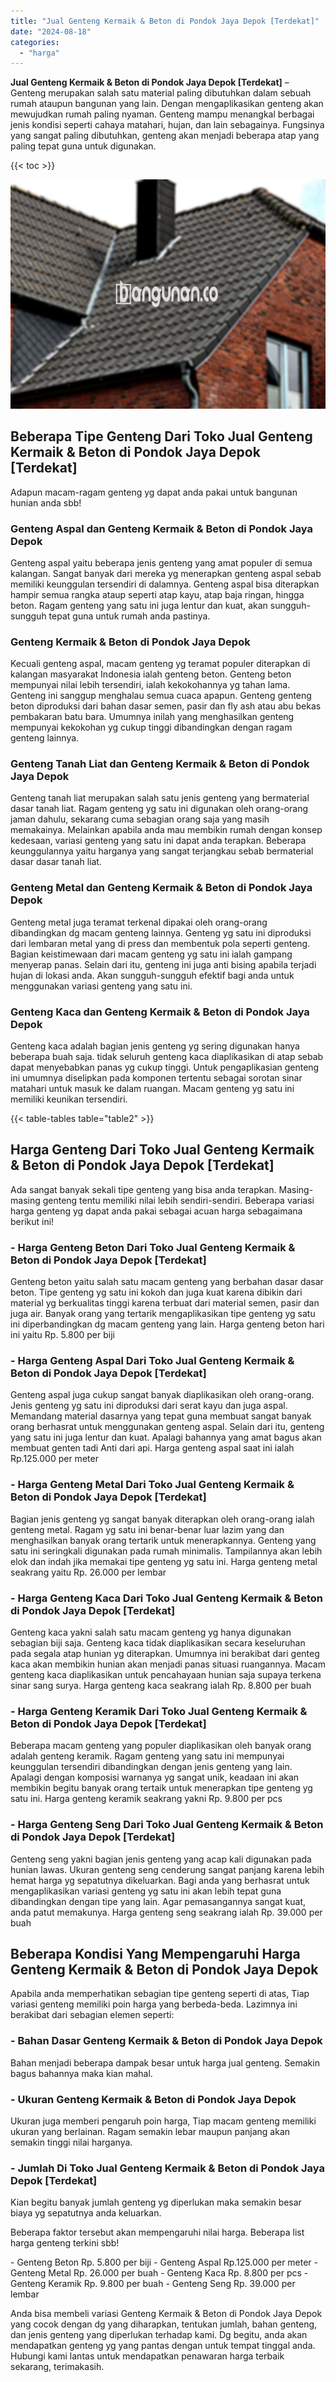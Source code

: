 ```yaml
---
title: "Jual Genteng Kermaik & Beton di Pondok Jaya Depok [Terdekat]"
date: "2024-08-18"
categories: 
  - "harga"
---
```


**Jual Genteng Kermaik & Beton di Pondok Jaya Depok \[Terdekat\]** – Genteng merupakan salah satu material paling dibutuhkan dalam sebuah rumah ataupun bangunan yang lain. Dengan mengaplikasikan genteng akan mewujudkan rumah paling nyaman. Genteng mampu menangkal berbagai jenis kondisi seperti cahaya matahari, hujan, dan lain sebagainya. Fungsinya yang sangat paling dibutuhkan, genteng akan menjadi beberapa atap yang paling tepat guna untuk digunakan.

{{< toc >}}

![Jual Genteng Kermaik & Beton di Pondok Jaya Depok [Terdekat]](/images/genteng-minimalis-murah08.png)

## Beberapa Tipe Genteng Dari Toko Jual Genteng Kermaik & Beton di Pondok Jaya Depok \[Terdekat\]

Adapun macam-ragam genteng yg dapat anda pakai untuk bangunan hunian anda sbb!

### Genteng Aspal dan Genteng Kermaik & Beton di Pondok Jaya Depok

Genteng aspal yaitu beberapa jenis genteng yang amat populer di semua kalangan. Sangat banyak dari mereka yg menerapkan genteng aspal sebab memiliki keunggulan tersendiri di dalamnya. Genteng aspal bisa diterapkan hampir semua rangka ataup seperti atap kayu, atap baja ringan, hingga beton. Ragam genteng yang satu ini juga lentur dan kuat, akan sungguh-sungguh tepat guna untuk rumah anda pastinya.

### Genteng Kermaik & Beton di Pondok Jaya Depok

Kecuali genteng aspal, macam genteng yg teramat populer diterapkan di kalangan masyarakat Indonesia ialah genteng beton. Genteng beton mempunyai nilai lebih tersendiri, ialah kekokohannya yg tahan lama. Genteng ini sanggup menghalau semua cuaca apapun. Genteng genteng beton diproduksi dari bahan dasar semen, pasir dan fly ash atau abu bekas pembakaran batu bara. Umumnya inilah yang menghasilkan genteng mempunyai kekokohan yg cukup tinggi dibandingkan dengan ragam genteng lainnya.

### Genteng Tanah Liat dan Genteng Kermaik & Beton di Pondok Jaya Depok

Genteng tanah liat merupakan salah satu jenis genteng yang bermaterial dasar tanah liat. Ragam genteng yg satu ini digunakan oleh orang-orang jaman dahulu, sekarang cuma sebagian orang saja yang masih memakainya. Melainkan apabila anda mau membikin rumah dengan konsep kedesaan, variasi genteng yang satu ini dapat anda terapkan. Beberapa keunggulannya yaitu harganya yang sangat terjangkau sebab bermaterial dasar dasar tanah liat.

### Genteng Metal dan Genteng Kermaik & Beton di Pondok Jaya Depok

Genteng metal juga teramat terkenal dipakai oleh orang-orang dibandingkan dg macam genteng lainnya. Genteng yg satu ini diproduksi dari lembaran metal yang di press dan membentuk pola seperti genteng. Bagian keistimewaan dari macam genteng yg satu ini ialah gampang menyerap panas. Selain dari itu, genteng ini juga anti bising apabila terjadi hujan di lokasi anda. Akan sungguh-sungguh efektif bagi anda untuk menggunakan variasi genteng yang satu ini.

### Genteng Kaca dan Genteng Kermaik & Beton di Pondok Jaya Depok

Genteng kaca adalah bagian jenis genteng yg sering digunakan hanya beberapa buah saja. tidak seluruh genteng kaca diaplikasikan di atap sebab dapat menyebabkan panas yg cukup tinggi. Untuk pengaplikasian genteng ini umumnya diselipkan pada komponen tertentu sebagai sorotan sinar matahari untuk masuk ke dalam ruangan. Macam genteng yg satu ini memiliki keunikan tersendiri.

{{< table-tables table="table2" >}}

## Harga Genteng Dari Toko Jual Genteng Kermaik & Beton di Pondok Jaya Depok \[Terdekat\]

Ada sangat banyak sekali tipe genteng yang bisa anda terapkan. Masing-masing genteng tentu memiliki nilai lebih sendiri-sendiri. Beberapa variasi harga genteng yg dapat anda pakai sebagai acuan harga sebagaimana berikut ini!

### \- Harga Genteng Beton Dari Toko Jual Genteng Kermaik & Beton di Pondok Jaya Depok \[Terdekat\]

Genteng beton yaitu salah satu macam genteng yang berbahan dasar dasar beton. Tipe genteng yg satu ini kokoh dan juga kuat karena dibikin dari material yg berkualitas tinggi karena terbuat dari material semen, pasir dan juga air. Banyak orang yang tertarik mengaplikasikan tipe genteng yg satu ini diperbandingkan dg macam genteng yang lain. Harga genteng beton hari ini yaitu Rp. 5.800 per biji

### \- Harga Genteng Aspal Dari Toko Jual Genteng Kermaik & Beton di Pondok Jaya Depok \[Terdekat\]

Genteng aspal juga cukup sangat banyak diaplikasikan oleh orang-orang. Jenis genteng yg satu ini diproduksi dari serat kayu dan juga aspal. Memandang material dasarnya yang tepat guna membuat sangat banyak orang berhasrat untuk menggunakan genteng aspal. Selain dari itu, genteng yang satu ini juga lentur dan kuat. Apalagi bahannya yang amat bagus akan membuat genten tadi Anti dari api. Harga genteng aspal saat ini ialah Rp.125.000 per meter

### \- Harga Genteng Metal Dari Toko Jual Genteng Kermaik & Beton di Pondok Jaya Depok \[Terdekat\]

Bagian jenis genteng yg sangat banyak diterapkan oleh orang-orang ialah genteng metal. Ragam yg satu ini benar-benar luar lazim yang dan menghasilkan banyak orang tertarik untuk menerapkannya. Genteng yang satu ini seringkali digunakan pada rumah minimalis. Tampilannya akan lebih elok dan indah jika memakai tipe genteng yg satu ini. Harga genteng metal seakrang yaitu Rp. 26.000 per lembar

### \- Harga Genteng Kaca Dari Toko Jual Genteng Kermaik & Beton di Pondok Jaya Depok \[Terdekat\]

Genteng kaca yakni salah satu macam genteng yg hanya digunakan sebagian biji saja. Genteng kaca tidak diaplikasikan secara keseluruhan pada segala atap hunian yg diterapkan. Umumnya ini berakibat dari genteg kaca akan membikin hunian akan menjadi panas situasi ruangannya. Macam genteng kaca diaplikasikan untuk pencahayaan hunian saja supaya terkena sinar sang surya. Harga genteng kaca seakrang ialah Rp. 8.800 per buah

### \- Harga Genteng Keramik Dari Toko Jual Genteng Kermaik & Beton di Pondok Jaya Depok \[Terdekat\]

Beberapa macam genteng yang populer diaplikasikan oleh banyak orang adalah genteng keramik. Ragam genteng yang satu ini mempunyai keunggulan tersendiri dibandingkan dengan jenis genteng yang lain. Apalagi dengan komposisi warnanya yg sangat unik, keadaan ini akan membikin begitu banyak orang tertaik untuk menerapkan tipe genteng yg satu ini. Harga genteng keramik seakrang yakni Rp. 9.800 per pcs

### \- Harga Genteng Seng Dari Toko Jual Genteng Kermaik & Beton di Pondok Jaya Depok \[Terdekat\]

Genteng seng yakni bagian jenis genteng yang acap kali digunakan pada hunian lawas. Ukuran genteng seng cenderung sangat panjang karena lebih hemat harga yg sepatutnya dikeluarkan. Bagi anda yang berhasrat untuk mengaplikasikan variasi genteng yg satu ini akan lebih tepat guna dibandingkan dengan tipe yang lain. Agar pemasangannya sangat kuat, anda patut memakunya. Harga genteng seng seakrang ialah Rp. 39.000 per buah

## Beberapa Kondisi Yang Mempengaruhi Harga Genteng Kermaik & Beton di Pondok Jaya Depok

Apabila anda memperhatikan sebagian tipe genteng seperti di atas, Tiap variasi genteng memiliki poin harga yang berbeda-beda. Lazimnya ini berakibat dari sebagian elemen seperti:

### \- Bahan Dasar Genteng Kermaik & Beton di Pondok Jaya Depok

Bahan menjadi beberapa dampak besar untuk harga jual genteng. Semakin bagus bahannya maka kian mahal.

### \- Ukuran Genteng Kermaik & Beton di Pondok Jaya Depok

Ukuran juga memberi pengaruh poin harga, Tiap macam genteng memiliki ukuran yang berlainan. Ragam semakin lebar maupun panjang akan semakin tinggi nilai harganya.

### \- Jumlah Di Toko Jual Genteng Kermaik & Beton di Pondok Jaya Depok \[Terdekat\]

Kian begitu banyak jumlah genteng yg diperlukan maka semakin besar biaya yg sepatutnya anda keluarkan.

Beberapa faktor tersebut akan mempengaruhi nilai harga. Beberapa list harga genteng terkini sbb!

\- Genteng Beton Rp. 5.800 per biji - Genteng Aspal Rp.125.000 per meter - Genteng Metal Rp. 26.000 per buah - Genteng Kaca Rp. 8.800 per pcs - Genteng Keramik Rp. 9.800 per buah - Genteng Seng Rp. 39.000 per lembar

Anda bisa membeli variasi Genteng Kermaik & Beton di Pondok Jaya Depok yang cocok dengan dg yang diharapkan, tentukan jumlah, bahan genteng, dan jenis genteng yang diperlukan terhadap kami. Dg begitu, anda akan mendapatkan genteng yg yang pantas dengan untuk tempat tinggal anda. Hubungi kami lantas untuk mendapatkan penawaran harga terbaik sekarang, terimakasih.
